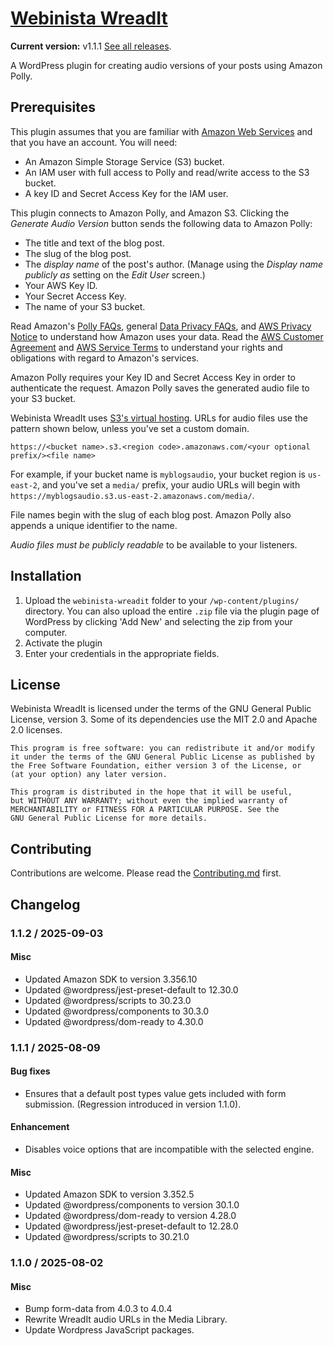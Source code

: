 # [Webinista WreadIt](https://wreadit.webinista.com/)

**Current version:** v1.1.1 [See all releases](https://github.com/webinista/webinista-wreadit/releases/).

A WordPress plugin for creating audio versions of your posts using Amazon Polly.

## Prerequisites

This plugin assumes that you are familiar with [Amazon Web Services](https://aws.amazon.com/) and that you have an account. You will need:

- An Amazon Simple Storage Service (S3) bucket.
- An IAM user with full access to Polly and read/write access to the S3 bucket.
- A key ID and Secret Access Key for the IAM user.

This plugin connects to Amazon Polly, and Amazon S3. Clicking the _Generate Audio Version_ button sends the following data to Amazon Polly:

- The title and text of the blog post.
- The slug of the blog post.
- The _display name_ of the post's author. (Manage using the _Display name publicly as_ setting on the _Edit User_ screen.)
- Your AWS Key ID.
- Your Secret Access Key.
- The name of your S3 bucket.

Read Amazon's [Polly FAQs](https://aws.amazon.com/polly/faqs/#topic-2),
general [Data Privacy FAQs](https://aws.amazon.com/compliance/data-privacy-faq/), and [AWS Privacy Notice](https://aws.amazon.com/privacy/) to understand how Amazon uses your data. Read the [AWS Customer Agreement](https://aws.amazon.com/agreement/) and [AWS Service Terms](https://aws.amazon.com/service-terms/) to understand your rights and obligations with regard to Amazon's services.

Amazon Polly requires your Key ID and Secret Access Key in order to authenticate the request. Amazon Polly saves the generated audio file to your S3 bucket.

Webinista WreadIt uses [S3's virtual hosting](https://docs.aws.amazon.com/AmazonS3/latest/userguide/VirtualHosting.html
). URLs for audio files use the pattern shown below, unless you've set a custom domain.

`https://<bucket name>.s3.<region code>.amazonaws.com/<your optional prefix/><file name>`

For example, if your bucket name is `myblogsaudio`, your bucket region is `us-east-2`, and you've set a `media/` prefix, your audio URLs will begin with  `https://myblogsaudio.s3.us-east-2.amazonaws.com/media/`.

File names begin with the slug of each blog post. Amazon Polly also appends a unique identifier to the name.

_Audio files must be publicly readable_ to be available to your listeners.

## Installation

1. Upload the `webinista-wreadit` folder to your `/wp-content/plugins/` directory. You can also upload the entire `.zip` file via the plugin page of WordPress by clicking 'Add New' and selecting the zip from your computer.
2. Activate the plugin
3. Enter your credentials in the appropriate fields.


## License

Webinista WreadIt is licensed under the terms of the GNU General Public License, version 3. Some of its dependencies use the MIT 2.0 and Apache 2.0 licenses.

    This program is free software: you can redistribute it and/or modify
    it under the terms of the GNU General Public License as published by
    the Free Software Foundation, either version 3 of the License, or
    (at your option) any later version.
    
    This program is distributed in the hope that it will be useful,
    but WITHOUT ANY WARRANTY; without even the implied warranty of
    MERCHANTABILITY or FITNESS FOR A PARTICULAR PURPOSE. See the
    GNU General Public License for more details.

## Contributing

Contributions are welcome. Please read the [Contributing.md](https://github.com/webinista/webinista-wreadit/blob/main/CONTRIBUTING.md) first.

## Changelog

### 1.1.2 / 2025-09-03

#### Misc

- Updated Amazon SDK to version 3.356.10
- Updated @wordpress/jest-preset-default to 12.30.0
- Updated @wordpress/scripts to 30.23.0
- Updated @wordpress/components to 30.3.0
- Updated @wordpress/dom-ready to 4.30.0


### 1.1.1 / 2025-08-09

#### Bug fixes

- Ensures that a default post types value gets included with form submission. (Regression introduced in version 1.1.0).

#### Enhancement

- Disables voice options that are incompatible with the selected engine.

#### Misc

- Updated Amazon SDK to version 3.352.5
- Updated @wordpress/components to version 30.1.0
- Updated @wordpress/dom-ready to version 4.28.0
- Updated @wordpress/jest-preset-default to 12.28.0
- Updated @wordpress/scripts to 30.21.0

### 1.1.0 / 2025-08-02

#### Misc

- Bump form-data from 4.0.3 to 4.0.4
- Rewrite WreadIt audio URLs in the Media Library.
- Update Wordpress JavaScript packages.
